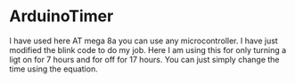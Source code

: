 # ArduinoTimer
I have used here AT mega 8a you can use any microcontroller. 
I have just modified the blink code to do my job.
Here I am using this for only turning a ligt on for 7 hours and for off for 17 hours.
You can just simply change the time using the equation.
